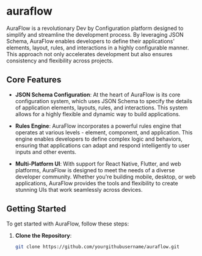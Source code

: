 # auraflow

AuraFlow is a revolutionary Dev by Configuration platform designed to simplify and streamline the development process. By leveraging JSON Schema, AuraFlow enables developers to define their applications' elements, layout, rules, and interactions in a highly configurable manner. This approach not only accelerates development but also ensures consistency and flexibility across projects.

## Core Features

- **JSON Schema Configuration**: At the heart of AuraFlow is its core configuration system, which uses JSON Schema to specify the details of application elements, layouts, rules, and interactions. This system allows for a highly flexible and dynamic way to build applications.

- **Rules Engine**: AuraFlow incorporates a powerful rules engine that operates at various levels - element, component, and application. This engine enables developers to define complex logic and behaviors, ensuring that applications can adapt and respond intelligently to user inputs and other events.

- **Multi-Platform UI**: With support for React Native, Flutter, and web platforms, AuraFlow is designed to meet the needs of a diverse developer community. Whether you're building mobile, desktop, or web applications, AuraFlow provides the tools and flexibility to create stunning UIs that work seamlessly across devices.

## Getting Started

To get started with AuraFlow, follow these steps:

1. **Clone the Repository**:
   ```bash
   git clone https://github.com/yourgithubusername/auraflow.git
